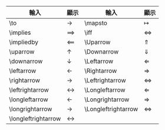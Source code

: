 | 輸入                  | 顯示                    | 輸入                  | 顯示                    |
| ------------------- | --------------------- | ------------------- | --------------------- |
| \to                 | $\to$                 | \mapsto             | $\mapsto$             |
| \implies            | $\implies$            | \iff                | $\iff$                |
| \impliedby          | $\impliedby$          | \Uparrow            | $\Uparrow$            |
| \uparrow            | $\uparrow$            | \Downarrow          | $\Downarrow$          |
| \downarrow          | $\downarrow$          | \Leftarrow          | $\Leftarrow$          |
| \leftarrow          | $\leftarrow$          | \Rightarrow         | $\Rightarrow$         |
| \rightarrow         | $\rightarrow$         | \Leftrightarrow     | $\Leftrightarrow$     |
| \leftrightarrow     | $\leftrightarrow$     | \Longleftarrow      | $\Longleftarrow$      |
| \longleftarrow      | $\longleftarrow$      | \Longrightarrow     | $\Longrightarrow$     |
| \longrightarrow     | $\longrightarrow$     | \Longleftrightarrow | $\Longleftrightarrow$ |
| \longleftrightarrow | $\longleftrightarrow$ |                     |                       |